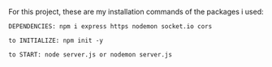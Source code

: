 For this project, these are my installation commands of the packages i used:

    DEPENDENCIES: npm i express https nodemon socket.io cors

    to INITIALIZE: npm init -y

    to START: node server.js or nodemon server.js


